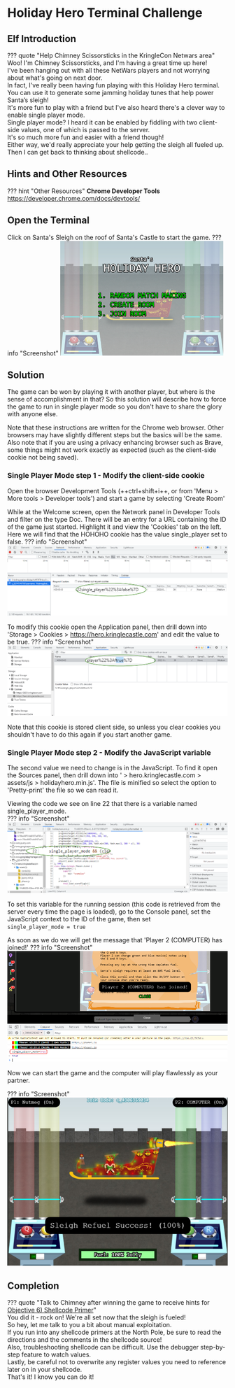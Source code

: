 # Holiday Hero Terminal Challenge

## Elf Introduction

??? quote "Help Chimney Scissorsticks in the KringleCon Netwars area"
    Woo! I'm Chimney Scissorsticks, and I'm having a great time up here!<br>
    I've been hanging out with all these NetWars players and not worrying about what's going on next door.<br>
    In fact, I've really been having fun playing with this Holiday Hero terminal. You can use it to generate some jamming holiday tunes that help power Santa’s sleigh!<br>
    It's more fun to play with a friend but I've also heard there's a clever way to enable single player mode.<br>
    Single player mode? I heard it can be enabled by fiddling with two client-side values, one of which is passed to the server.<br>
    It's so much more fun and easier with a friend though!<br>
    Either way, we'd really appreciate your help getting the sleigh all fueled up.<br>
    Then I can get back to thinking about shellcode..<br>

## Hints and Other Resources

??? hint "Other Resources"
    **Chrome Developer Tools**<br>
    <a href="https://developer.chrome.com/docs/devtools/">https://developer.chrome.com/docs/devtools/</a>

## Open the Terminal

Click on Santa's Sleigh on the roof of Santa's Castle to start the game.
??? info "Screenshot"
    ![](image1.png)

## Solution

The game can be won by playing it with another player, but where is the sense of accomplishment in that?  So this solution will describe how to force the game to run in single player mode so you don't have to share the glory with anyone else.

Note that these instructions are written for the Chrome web browser.  Other browsers may have slightly different steps but the basics will be the same.  Also note that if you are using a privacy enhancing browser such as Brave, some things might not work exactly as expected (such as the client-side cookie not being saved).<br>

### Single Player Mode step 1 - Modify the client-side cookie

Open the browser Development Tools (++ctrl+shift+i++, or from 'Menu > More tools > Developer tools') and start a game by selecting 'Create Room'

While at the Welcome screen, open the Network panel in Developer Tools and filter on the type Doc.  There will be an entry for a URL containing the ID of the game just started.  Highlight it and view the 'Cookies' tab on the left.  Here we will find that the HOHOHO cookie has the value single_player set to false.
??? info "Screenshot"
    ![](image2.png)

To modify this cookie open the Application panel, then drill down into 'Storage > Cookies > https://hero.kringlecastle.com' and edit the value to be true.
??? info "Screenshot"
    ![](image3.png)

Note that this cookie is stored client side, so unless you clear cookies you shouldn't have to do this again if you start another game.

### Single Player Mode step 2 - Modify the JavaScript variable

The second value we need to change is in the JavaScript.  To find it open the Sources panel, then drill down into '<id> > hero.kringlecastle.com > assets/js > holidayhero.min.js'.  The file is minified so select the option to 'Pretty-print' the file so we can read it.

Viewing the code we see on line 22 that there is a variable named single_player_mode.  
??? info "Screenshot"
    ![](image4.png)


To set this variable for the running session (this code is retrieved from the server every time the page is loaded), go to the Console panel, set the JavaScript context to the ID of the game, then set<br>
`single_player_mode = true`

As soon as we do we will get the message that 'Player 2 (COMPUTER) has joined!'
??? info "Screenshot"
    ![](image5.png)


Now we can start the game and the computer will play flawlessly as your partner.

??? info "Screenshot"
    ![](image6.png)

## Completion

??? quote "Talk to Chimney after winning the game to receive hints for <a href="../../objectives/O6_Shellcode_Primer/">Objective 6) Shellcode Primer</a>"   
    You did it - rock on! We're all set now that the sleigh is fueled!<br>
    So hey, let me talk to you a bit about manual exploitation.<br>
    If you run into any shellcode primers at the North Pole, be sure to read the directions and the comments in the shellcode source!<br>
    Also, troubleshooting shellcode can be difficult. Use the debugger step-by-step feature to watch values.<br>
    Lastly, be careful not to overwrite any register values you need to reference later on in your shellcode.<br>
    That's it! I know you can do it!

